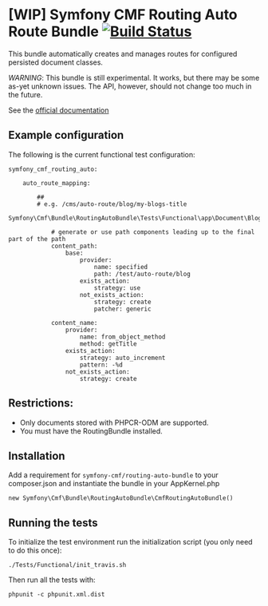 # [WIP] Symfony CMF Routing Auto Route Bundle [![Build Status](https://secure.travis-ci.org/symfony-cmf/RoutingAutoBundle.png)](http://travis-ci.org/symfony-cmf/RoutingAutoBundle)

This bundle automatically creates and manages routes for configured persisted
document classes.

*WARNING*: This bundle is still experimental. It works, but there may be some
as-yet unknown issues. The API, however, should not change too much in the
future.

See the [official documentation](http://symfony.com/doc/master/cmf/bundles/routing-auto.html)

## Example configuration

The following is the current functional test configuration:

    symfony_cmf_routing_auto:

        auto_route_mapping:

            ##
            # e.g. /cms/auto-route/blog/my-blogs-title
            Symfony\Cmf\Bundle\RoutingAutoBundle\Tests\Functional\app\Document\Blog:

                # generate or use path components leading up to the final part of the path
                content_path:
                    base:
                        provider:
                            name: specified
                            path: /test/auto-route/blog
                        exists_action:
                            strategy: use
                        not_exists_action:
                            strategy: create
                            patcher: generic

                content_name:
                    provider:
                        name: from_object_method
                        method: getTitle
                    exists_action:
                        strategy: auto_increment
                        pattern: -%d
                    not_exists_action:
                        strategy: create

## Restrictions:

 * Only documents stored with PHPCR-ODM are supported.
 * You must have the RoutingBundle installed.

## Installation

Add a requirement for ``symfony-cmf/routing-auto-bundle`` to your
composer.json and instantiate the bundle in your AppKernel.php

    new Symfony\Cmf\Bundle\RoutingAutoBundle\CmfRoutingAutoBundle()

## Running the tests

To initialize the test environment run the initialization script (you only need
to do this once):

    ./Tests/Functional/init_travis.sh

Then run all the tests with:

    phpunit -c phpunit.xml.dist
